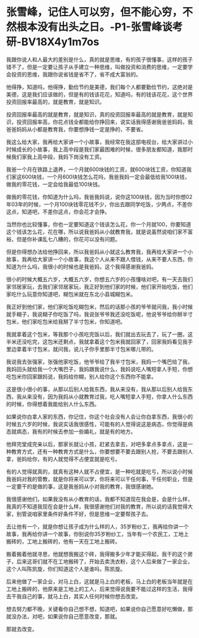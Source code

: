 # 张雪峰，记住人可以穷，但不能心穷，不然根本没有出头之日。-P1-张雪峰谈考研-BV18X4y1m7os

我跟你说人和人最大的差别是什么，真的就是思维，有的孩子很懂事，这样的孩子错不了，但是一定要让孩子从手建立一种思维，叫做投资和消费的思维，一定要学会投资的思维，我跟你说省钱是省不了，省不成大富翁的。

他得挣，知道吗，他得挣，勤俭节约是美德，我们每个人都要勤俭节约，这绝对是美德，这是我们应该做的，但是有的钱该花花，知道吗，有的钱该花花，这个世界投资回报率最高的，就是教育，就是知识。

投资回报率最高的就是教育，就是知识，真的投资回报率最高的就是教育，就是知识，投资回报率高，你花点钱全都能给你挣回来，说实话我得感谢我爸爸妈妈，我爸爸妈妈从小都是教育我，你要想挣钱一定是挣的，不要省。

我这么给大家，我再给大家讲一个小故事，我经常在我这部电视台，给大家讲过小时候成长的小故事，我上高中段是我们家最困难的时候，很多朋友都知道，我那时候我们家我上高中段，我妈下岗没有工资。

我爸一个月在铁路上退养，一个月就600块钱的工资，就600块钱工资，你知道我们家这600块钱，一个月600块钱怎么花吗，我爸我妈一定会最低给我100块钱，做我的零花钱，一定会给我最低100块钱。

做我的零花钱，你知道为什么吗，我爸我妈说，说你这100块钱，因为当时你想02年03年的时候，一个月100块钱零花钱不少，你出去跟同学吃饭，少两点，不差你这点，知道吧，不差你这点，你会花才会挣。

当然你也比较懂事，你也一定要知道这个钱该怎么花，你一个月就100，你要知道这个钱该怎么花，花在哪，所以说我爸妈从小就教育我，就是说虽然说咱们家不富裕，但是你补课乱七八糟的，你花可以没有问题。

但是你得想办法给他挣回来，所以我爸妈从小就这么教育我，我再给大家讲一个小故事，我再给大家讲一个小故事，我这个人从来不跟人借钱，从来不要人东西，你知道为什么吗，我很小的时候也是我爸妈，这个我得感谢我爸妈。

很小的时候大概五六岁，大概五六岁，你想五六岁的小孩懂啥对吧，有一天去我们家邻居家玩，去我们家邻居家玩，我正好到他们家的时候，他们家开始吃饭，他们家吃什么玩意你知道吧，糊包米就在东北小县城糊包米。

我正好到他们家，他们家吃饭吃糊包米，然后的话那小孩的爷爷就问我，我小时候就手糊子，我说糊子你吃饭了吗，我说张爷爷我还没吃饭呢，他说爷爷给你掰半寸包米，他们家吃包米给我掰了半寸包米，你知道吧。

我就拿着这个包米，等我那个小孩吃完饭以后，我们就出去玩去了，玩了一圈，这半米还没吃完，这包米还剩点，我就拿着这个包米我就回家了，回家我妈看见我手里边拿着半寸包米，就问我，说儿子你手里那半寸包米哪儿带的。

我说我去张强家，张强他家吃饭，他爷爷给了我半寸包米，我妈一个嘴巴给了我，我妈回头就给我一个大嘴巴子，我妈跟我说什么，我妈说吃人嘴短拿人手短，你想吃包米你回家跟妈说，我妈给你糊，别人给你这个东西你不能拿。

这是很小很小的事，从那以后别人给我东西，我从来没有，我从那以后别人给我东西，我从来没有，因为我妈从小就教育过我，吃人嘴短拿人手短，你拿人什么东西的时候，你得想着我能给别人什么东西。

如果说你白拿人家的东西，你记住，你这个社会没有人会让你白拿东西，我很小的时候五六岁的时候，我说实话我很感性，可能有的人觉得说这是病态，你觉得是病态就病态，我有的时候去参加一些婚礼，就是有的地方。

他拜完堂成完亲以后，那家长就让小孩，赶紧去拿去，对吧多拿点多拿点，这是一种教育方式，还有一种教育方式是什么，你要想要不要去跟别人抢，不要去跟别人拿，爸妈给你，有的人就觉得不占便宜就是吃亏。

有的人觉得就真的，就真有这种人就不占便宜，是一种吃就是吃亏，所以说小时候我爸妈对我的管教，就是你将来可以学，你将来可以干任何事，干任何职业，但是一定要干的是做的事，这是我爸妈从小对我的教育，我很感谢她。

我很感谢他们，如果我没有从小教育的话，我都不知道现在我会是，会是什么样，我真的不知道我现在会是什么样，我很感谢他们对我的教育，所以说的话我觉得大家，别管说咱家里条件好条件不好，但是思维一定要帮孩子去。

去让他有一个，就是你想让孩子成为什么样的人，35岁粉纱工，我再给你讲一个故事，我再给你讲一个故事，你别说你35岁粉纱工，当年有一个农民工，工地上搬砖的，工地上搬砖的，他有一天在工地上搬砖。

搬着搬着他就寻思，他就想我搬这个砖，我得搬多少年才能买得起，我干的这个房子，后来这哥们就不在工地搬砖了，开始去卖洗衣粉，这个人后来做了一家企业，这个人叫陈凯旋，你们知道这个人是谁吗，陈凯旋。

后来他做了一家企业，对马上白，这就是马上白的老板，马上白的老板当年就是在工地上搬砖的，他原来是工地上的工人，后来觉得说我要不能过这样的生活，我得去干我自己的事，就马上白，其实人任何时候你想去改变。

想去努力都不晚，关键看你自己想不想，知道吧，如果说你自己愿意好吃懒做，那就没办法，对吧，如果说你自己愿意改变，那就。

那就去改变。